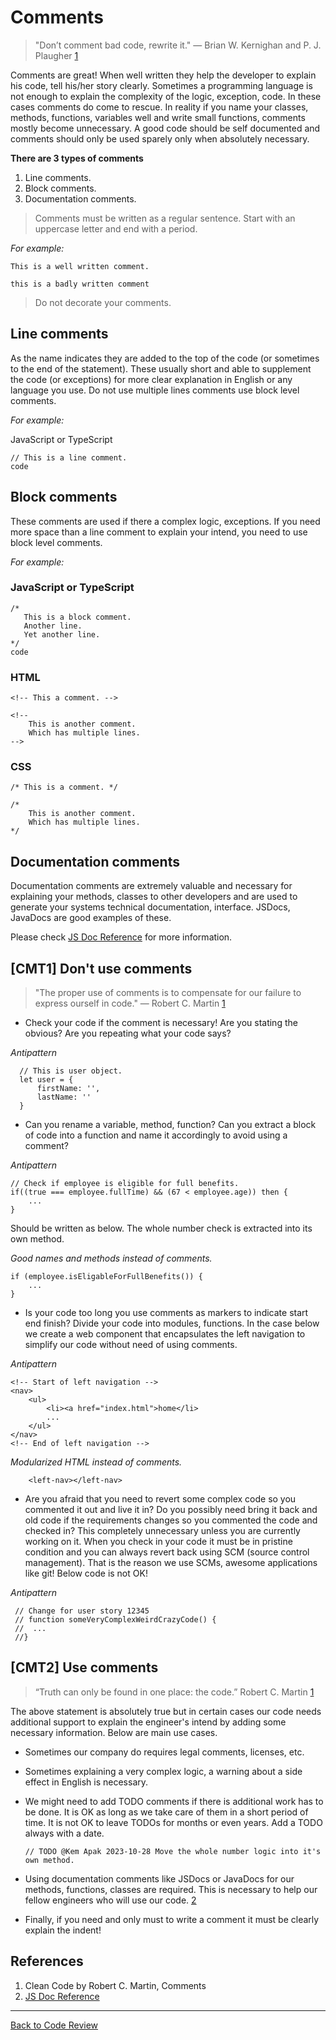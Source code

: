# Comments

> "Don’t comment bad code, rewrite it." — Brian W. Kernighan and P. J. Plaugher [1](#cite01)

Comments are great! When well written they help the developer to explain his code, tell his/her story clearly. Sometimes a programming language is not enough to explain the complexity of the logic, exception, code. In these cases comments do come to rescue. In reality if you name your classes, methods, functions, variables well and write small functions, comments mostly become unnecessary. A good code should be self documented and comments should only be used sparely only when absolutely necessary.

**There are 3 types of comments**

1. Line comments.
2. Block comments.
3. Documentation comments.

> Comments must be written as a regular sentence. Start with an uppercase letter and end with a period.

_For example:_

`This is a well written comment.`

`this is a badly written comment`

> Do not decorate your comments.

## Line comments
As the name indicates they are added to the top of the code (or sometimes to the end of the statement). These usually short and able to supplement the code (or exceptions) for more clear explanation in English or any language you use. Do not use multiple lines comments use block level comments.

_For example:_

JavaScript or TypeScript
```
// This is a line comment.
code
```

## Block comments
These comments are used if there a complex logic, exceptions. If you need more space than a line comment to explain your intend, you need to use block level comments.

_For example:_
### JavaScript or TypeScript
```
/* 
   This is a block comment.
   Another line.
   Yet another line.
*/
code   
```

### HTML
```
<!-- This a comment. -->

<!-- 
	This is another comment.
	Which has multiple lines. 
-->
```

### CSS
```
/* This is a comment. */

/* 
	This is another comment.
	Which has multiple lines. 
*/
```

## Documentation comments

Documentation comments are extremely valuable and necessary for explaining your methods, classes to other developers and are used to generate your systems technical documentation, interface. JSDocs, JavaDocs are good examples of these.

Please check [JS Doc Reference](https://www.typescriptlang.org/docs/handbook/jsdoc-supported-types.html) for more information.

## [CMT1] Don't use comments

> "The proper use of comments is to compensate for our failure to express ourself in code." — Robert C. Martin  [1](#cite01)

- Check your code if the comment is necessary! Are you stating the obvious? Are you repeating what your code says?

_Antipattern_

```
  // This is user object.
  let user = {
	  firstName: '',
	  lastName: ''
  }
```

- Can you rename a variable, method, function? Can you extract a block of code into a function and name it accordingly to avoid using a comment?

_Antipattern_

```
// Check if employee is eligible for full benefits.
if((true === employee.fullTime) && (67 < employee.age)) then {
	...
} 
```

Should be written as below. The whole number check is extracted into its own method.

_Good names and methods instead of comments._

```
if (employee.isEligableForFullBenefits()) {
	...
}
```

- Is your code too long you use comments as markers to indicate start end finish? Divide your code into modules, functions. In the case below we create a web component that encapsulates the left navigation to simplify our code without need of using comments.

_Antipattern_

```
<!-- Start of left navigation -->
<nav>
	<ul>
		<li><a href="index.html">home</li>
		...
	</ul>
</nav>
<!-- End of left navigation -->

```

_Modularized HTML instead of comments._

```
	<left-nav></left-nav>
```

- Are you afraid that you need to revert some complex code so you commented it out and live it in? Do you possibly need bring it back and old code if the requirements changes so you commented the code and checked in? This completely unnecessary unless you are currently working on it. When you check in your code it must be in pristine condition and you can always revert back using SCM (source control management). That is the reason we use SCMs, awesome applications like git! Below code is not OK!

_Antipattern_

```
 // Change for user story 12345
 // function someVeryComplexWeirdCrazyCode() {
 //  ...
 //}
```

## [CMT2] Use comments

> “Truth can only be found in one place: the code.” Robert C. Martin  [1](#cite01)

The above statement is absolutely true but in certain cases our code needs additional support to explain the engineer's intend by adding some necessary information. Below are main use cases.

- Sometimes our company do requires legal comments, licenses, etc.

- Sometimes explaining a very complex logic, a warning about a side effect in English is necessary.

- We might need to add TODO comments if there is additional work has to be done.  It is OK as long as we take care of them in a short period of time. It is not OK to leave TODOs for months or even years. Add a TODO always with a date.

	`// TODO @Kem Apak 2023-10-28 Move the whole number logic into it's own method.`

- Using documentation comments like JSDocs or JavaDocs for our methods, functions, classes are required. This is necessary to help our fellow engineers who will use our code. [2](#cite02)

- Finally, if you need and only must to write a comment it must be clearly explain the indent!

## References
1. <a id="cite01"></a>Clean Code by Robert C. Martin, Comments
2. <a id="cite02"></a>[JS Doc Reference](https://www.typescriptlang.org/docs/handbook/jsdoc-supported-types.html)
---

[Back to Code Review](../code-review.md)